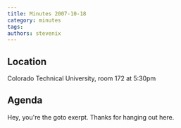 ```yaml
---
title: Minutes 2007-10-18
category: minutes
tags:
authors: stevenix
---
```


## Location

Colorado Technical University, room 172 at 5:30pm

## Agenda

Hey, you're the goto exerpt. Thanks for hanging out here.
